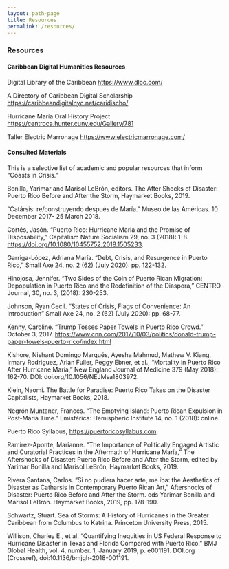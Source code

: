 ```yaml
---
layout: path-page
title: Resources
permalink: /resources/
---
```


### Resources

#### Caribbean Digital Humanities Resources
Digital Library of the Caribbean https://www.dloc.com/

A Directory of Caribbean Digital Scholarship https://caribbeandigitalnyc.net/caridischo/

Hurricane María Oral History Project  https://centroca.hunter.cuny.edu/Gallery/781

Taller Electric Marronage https://www.electricmarronage.com/



#### Consulted Materials
This is a selective list of academic and popular resources that inform "Coasts in Crisis."


Bonilla, Yarimar and Marisol LeBrón, editors. The After Shocks of Disaster: Puerto Rico Before and After the Storm, Haymarket Books, 2019.


“Catársis: re/construyendo después de María.” Museo de las Américas. 10 December 2017- 25 March 2018.


Cortés, Jasón. “Puerto Rico: Hurricane Maria and the Promise of Disposability,” Capitalism Nature Socialism 29, no. 3 (2018): 1-8. https://doi.org/10.1080/10455752.2018.1505233.


Garriga-López, Adriana María. “Debt, Crisis, and Resurgence in Puerto Rico,” Small Axe 24, no. 2 (62) (July 2020): pp. 122-132.


Hinojosa, Jennifer. “Two Sides of the Coin of Puerto Rican Migration: Depopulation in Puerto Rico and the Redefinition of the Diaspora,” CENTRO Journal, 30, no. 3, (2018): 230-253.


Johnson, Ryan Cecil. “States of Crisis, Flags of Convenience: An Introduction” Small Axe 24, no. 2 (62) (July 2020): pp. 68-77.


Kenny, Caroline. “Trump Tosses Paper Towels in Puerto Rico Crowd.” October 3, 2017. https://www.cnn.com/2017/10/03/politics/donald-trump-paper-towels-puerto-rico/index.html


Kishore, Nishant Domingo Marqués, Ayesha Mahmud, Mathew V. Kiang, Irmary Rodriguez, Arlan Fuller, Peggy Ebner, et al., “Mortality in Puerto Rico After Hurricane Maria,” New England Journal of Medicine 379 (May 2018): 162-70. DOI: doi.org/10.1056/NEJMsa1803972.


Klein, Naomi. The Battle for Paradise: Puerto Rico Takes on the Disaster Capitalists, Haymarket Books, 2018.


Negrón Muntaner, Frances. “The Emptying Island: Puerto Rican Expulsion in Post-Maria Time.” Emisférica: Hemispheric Institute 14, no. 1 (2018): online.


Puerto Rico Syllabus, https://puertoricosyllabus.com.


Ramírez-Aponte, Marianne. “The Importance of Politically Engaged Artistic and Curatorial Practices in the Aftermath of Hurricane María,” The Aftershocks of Disaster: Puerto Rico Before and After the Storm, edited by Yarimar Bonilla and Marisol LeBrón, Haymarket Books, 2019.


Rivera Santana, Carlos. “Si no pudiera hacer arte, me iba: the Aesthetics of Disaster as Catharsis in Contemporary Puerto Rican Art,” Aftershocks of Disaster: Puerto Rico Before and After the Storm. eds Yarimar Bonilla and Marisol LeBrón. Haymarket Books, 2019, pp. 178-190.


Schwartz, Stuart. Sea of Storms: A History of Hurricanes in the Greater Caribbean from Columbus to Katrina. Princeton University Press, 2015.


Willison, Charley E., et al. “Quantifying Inequities in US Federal Response to Hurricane Disaster in Texas and Florida Compared with Puerto Rico.” BMJ Global Health, vol. 4, number. 1, January 2019, p. e001191. DOI.org (Crossref), doi:10.1136/bmjgh-2018-001191.